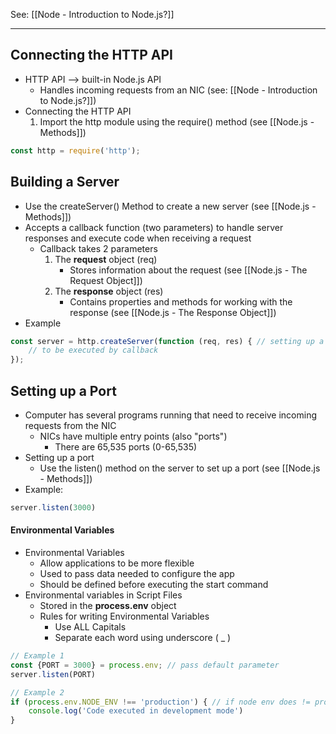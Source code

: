 See: [[Node - Introduction to Node.js?]]

--- 

## Connecting the HTTP API
* HTTP API --> built-in Node.js API
	* Handles incoming requests from an NIC  (see: [[Node - Introduction to Node.js?]])
* Connecting the HTTP API
	1) Import the http module using the require() method (see [[Node.js - Methods]])
```js
const http = require('http');
```
## Building a Server
* Use the createServer() Method to create a new server (see [[Node.js - Methods]])
* Accepts a callback function (two parameters) to handle server responses and execute code when receiving a request
	* Callback takes 2 parameters
		1) The **request** object (req)
			* Stores information about the request (see [[Node.js - The Request Object]])
		2)  The **response** object (res) 
			* Contains properties and methods for working with the response (see [[Node.js - The Response Object]])
* Example
```js
const server = http.createServer(function (req, res) { // setting up a server
	// to be executed by callback
}); 
```

## Setting up a Port
* Computer has several programs running that need to receive incoming requests from the NIC
	* NICs have multiple entry points (also "ports")
		* There are 65,535 ports (0-65,535)
* Setting up a port
	* Use the listen() method on the server to set up a port (see [[Node.js - Methods]])
* Example:
```js
server.listen(3000)
```

#### Environmental Variables
* Environmental Variables
	* Allow applications to be more flexible 
	* Used to pass data needed to configure the app
	* Should be defined before executing the start command
* Environmental variables in Script Files
	* Stored in the **process.env** object
	* Rules for writing Environmental Variables
		* Use ALL Capitals
		* Separate each word using underscore ( _ )
```js
// Example 1
const {PORT = 3000} = process.env; // pass default parameter
server.listen(PORT)

// Example 2
if (process.env.NODE_ENV !== 'production') { // if node env does != production 
	console.log('Code executed in development mode')
}
```


